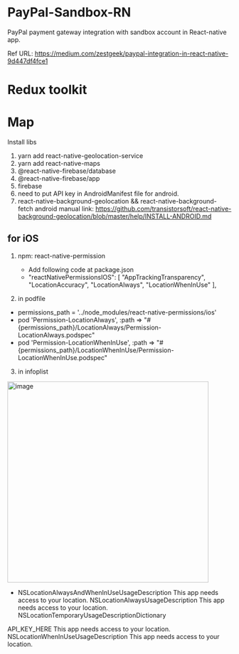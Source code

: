 # PayPal-Sandbox-RN
PayPal payment gateway integration with sandbox account in React-native app.

Ref URL: https://medium.com/zestgeek/paypal-integration-in-react-native-9d447df4fce1


# Redux toolkit

# Map

Install libs
1. yarn add react-native-geolocation-service
2. yarn add react-native-maps
3. @react-native-firebase/database
4. @react-native-firebase/app
5. firebase
6. need to put API key in AndroidManifest file for android.
    <meta-data
        android:name="com.google.android.geo.API_KEY"
        android:value="Your Google maps API Key Here"
    />
7. react-native-background-geolocation && react-native-background-fetch
    android manual link: https://github.com/transistorsoft/react-native-background-geolocation/blob/master/help/INSTALL-ANDROID.md

## for iOS
1. npm: react-native-permission
    - Add following code at package.json
    - "reactNativePermissionsIOS": [
        "AppTrackingTransparency",
        "LocationAccuracy",
        "LocationAlways",
        "LocationWhenInUse"
        ],
        
2. in podfile 
- permissions_path = '../node_modules/react-native-permissions/ios'
- pod 'Permission-LocationAlways', :path => "#{permissions_path}/LocationAlways/Permission-LocationAlways.podspec"
- pod 'Permission-LocationWhenInUse', :path => "#{permissions_path}/LocationWhenInUse/Permission-LocationWhenInUse.podspec"

3. in infoplist
<img width="452" alt="image" src="https://user-images.githubusercontent.com/113431777/231694162-ba923ea0-aebe-460e-8d5f-10443069d6cd.png">


  - <key>NSLocationAlwaysAndWhenInUseUsageDescription</key>
  <string>This app needs access to your location.</string>
  <key>NSLocationAlwaysUsageDescription</key>
  <string>This app needs access to your location.</string>
  <key>NSLocationTemporaryUsageDescriptionDictionary</key>
  <dict>
    <key>API_KEY_HERE</key>
    <string>This app needs access to your location.</string>
  </dict>
  <key>NSLocationWhenInUseUsageDescription</key>
  <string>This app needs access to your location.</string>
